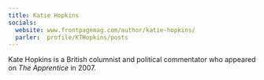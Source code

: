 ```yaml
---
title: Katie Hopkins
socials:
  website: www.frontpagemag.com/author/katie-hopkins/
  parler:  profile/KTHopkins/posts
---
```


Kate Hopkins is a British columnist and political commentator who appeared on
_The Apprentice_ in 2007.
